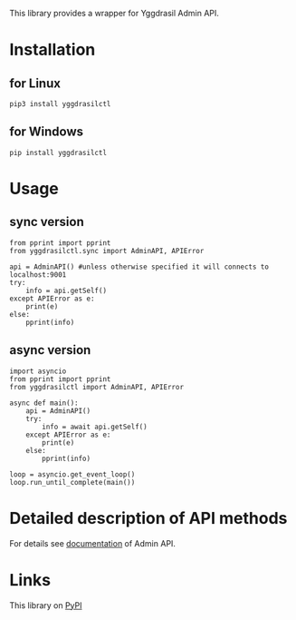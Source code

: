 This library provides a wrapper for Yggdrasil Admin API.

# Installation
## for Linux
```pip3 install yggdrasilctl```
## for Windows
```pip install yggdrasilctl```

# Usage
## sync version
```python3
from pprint import pprint
from yggdrasilctl.sync import AdminAPI, APIError

api = AdminAPI() #unless otherwise specified it will connects to localhost:9001
try:
    info = api.getSelf()
except APIError as e:
    print(e)
else:
    pprint(info)
```
## async version
```python3
import asyncio
from pprint import pprint
from yggdrasilctl import AdminAPI, APIError

async def main():
    api = AdminAPI()
    try:
        info = await api.getSelf()
    except APIError as e:
        print(e)
    else:
        pprint(info)

loop = asyncio.get_event_loop()
loop.run_until_complete(main())
```

# Detailed description of API methods
For details see [documentation](https://yggdrasil-network.github.io/admin.html) of Admin API.

# Links
This library on [PyPI](https://pypi.org/project/yggdrasilctl/)